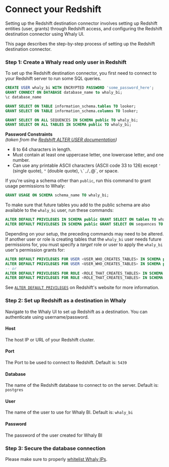 # Connect your Redshift

Setting up the Redshift destination connector involves setting up Redshift entities (user, grants) through Redshift access, and configuring the Redshift destination connector using Whaly UI.

This page describes the step-by-step process of setting up the Redshift destination connector.

### Step 1: Create a Whaly read only user in Redshift​ <a href="#step-1-set-up-airbyte-specific-entities-in-snowflake" id="step-1-set-up-airbyte-specific-entities-in-snowflake"></a>

To set up the Redshift destination connector, you first need to connect to your Redshift server to run some SQL queries.

```sql
CREATE USER whaly_bi WITH ENCRYPTED PASSWORD 'some_password_here';
GRANT CONNECT ON DATABASE database_name to whaly_bi;
\c database_name

GRANT SELECT ON TABLE information_schema.tables TO looker;
GRANT SELECT ON TABLE information_schema.columns TO looker;

GRANT SELECT ON ALL SEQUENCES IN SCHEMA public TO whaly_bi;
GRANT SELECT ON ALL TABLES IN SCHEMA public TO whaly_bi;
```

**Password Constraints**\
_(taken from the_ [_Redshift ALTER USER documentation_](http://docs.aws.amazon.com/redshift/latest/dg/r\_ALTER\_USER.html)_)_

* 8 to 64 characters in length.
* Must contain at least one uppercase letter, one lowercase letter, and one number.
* Can use any printable ASCII characters (ASCII code 33 to 126) except `'` (single quote), `"` (double quote), ``\`,``/`,`@\`, or space.

If you're using a schema other than `public`, run this command to grant usage permissions to Whaly:

```sql
GRANT USAGE ON SCHEMA schema_name TO whaly_bi;
```

To make sure that future tables you add to the public schema are also available to the `whaly_bi` user, run these commands:

```sql
ALTER DEFAULT PRIVILEGES IN SCHEMA public GRANT SELECT ON tables TO whaly_bi;
ALTER DEFAULT PRIVILEGES IN SCHEMA public GRANT SELECT ON sequences TO whaly_bi;
```

Depending on your setup, the preceding commands may need to be altered. If another user or role is creating tables that the `whaly_bi` user needs future permissions for, you must specify a _target_ role or user to apply the `whaly_bi` user's permission grants for:

```sql
ALTER DEFAULT PRIVILEGES FOR USER <USER_WHO_CREATES_TABLES> IN SCHEMA public GRANT SELECT ON tables TO whaly_bi;
ALTER DEFAULT PRIVILEGES FOR USER <USER_WHO_CREATES_TABLES> IN SCHEMA public GRANT SELECT ON sequences TO whaly_bi;
-- or
ALTER DEFAULT PRIVILEGES FOR ROLE <ROLE_THAT_CREATES_TABLES> IN SCHEMA public GRANT SELECT ON tables TO whaly_bi;
ALTER DEFAULT PRIVILEGES FOR ROLE <ROLE_THAT_CREATES_TABLES> IN SCHEMA public GRANT SELECT ON sequences TO whaly_bi;
```

See [`ALTER DEFAULT PRIVILEGES`](https://docs.aws.amazon.com/redshift/latest/dg/r\_ALTER\_DEFAULT\_PRIVILEGES.html) on Redshift's website for more information.

### Step 2: Set up Redshift as a destination in Whaly <a href="#step-3-set-up-snowflake-as-a-destination-in-airbyte" id="step-3-set-up-snowflake-as-a-destination-in-airbyte"></a>

Navigate to the Whaly UI to set up Redshift as a destination. You can authenticate using username/password.

#### Host

The host IP or URL of your Redshift cluster.

#### Port

The Port to be used to connect to Redshift. Default is: `5439`

#### Database

The name of the Redshift database to connect to on the server. Default is: `postgres`

#### User

The name of the user to use for Whaly BI. Default is: `whaly_bi`

#### Password

The password of the user created for Whaly BI

### Step 3: Secure the database connection

Please make sure to properly [whitelist Whaly IPs](../postgres/whitelisting-whaly-ips.md).
